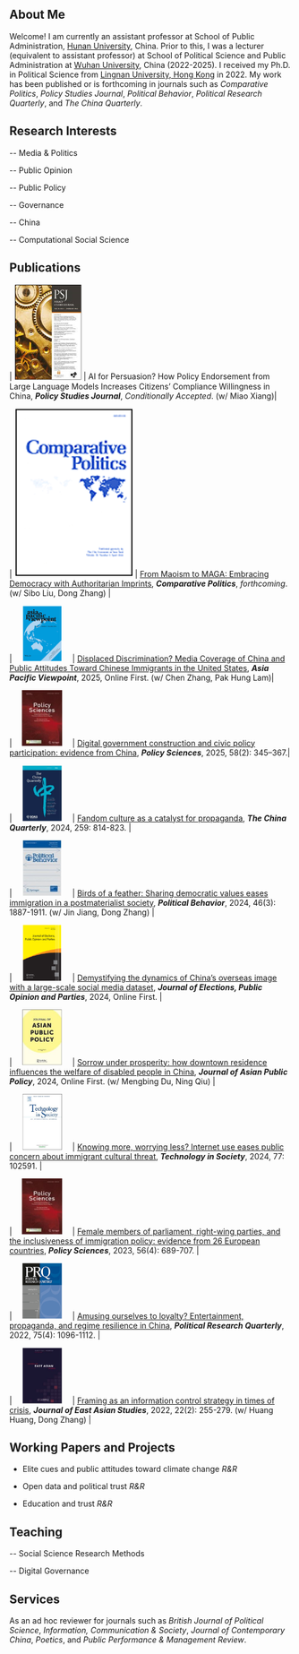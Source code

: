 ## About Me

Welcome! I am currently an assistant professor at School of Public Administration, [Hunan University](https://www-en.hnu.edu.cn/), China. Prior to this, I was a lecturer (equivalent to assistant professor) at School of Political Science and Public Administration at [Wuhan University](https://en.whu.edu.cn/), China (2022-2025). I received my Ph.D. in Political Science from [Lingnan University, Hong Kong](https://www.ln.edu.hk/) in 2022. My work has been published or is forthcoming in journals such as *Comparative Politics*, *Policy Studies Journal*, *Political Behavior*, *Political Research Quarterly*, and *The China Quarterly*.

## Research Interests

-- Media & Politics

-- Public Opinion

-- Public Policy 

-- Governance

-- China

-- Computational Social Science

## Publications

| <img src="docs/assets/psj_new.png" alt="PSJ" width="120"> | AI for Persuasion? How Policy Endorsement from Large Language Models Increases Citizens’ Compliance Willingness in China, ***Policy Studies Journal***, *Conditionally Accepted*. (w/ Miao Xiang)|

| <img src="docs/assets/cp_new.png" alt="CP" > | [From Maoism to MAGA: Embracing Democracy with Authoritarian Imprints](https://papers.ssrn.com/sol3/papers.cfm?abstract_id=4106610), ***Comparative Politics***, *forthcoming*. (w/ Sibo Liu, Dong Zhang) |

| <img src="docs/assets/apv.png" alt="APV" style="width:100px; height:100px; object-fit:contain;"> | [Displaced Discrimination? Media Coverage of China and Public Attitudes Toward Chinese Immigrants in the United States](https://onlinelibrary.wiley.com/doi/abs/10.1111/apv.12449), ***Asia Pacific Viewpoint***, 2025, Online First. (w/ Chen Zhang, Pak Hung Lam)|

| <img src="docs/assets/ps.jpg" alt="PS" style="width:100px; height:100px; object-fit:contain;"> | [Digital government construction and civic policy participation: evidence from China](https://link.springer.com/article/10.1007/s11077-025-09576-7), ***Policy Sciences***, 2025, 58(2): 345–367.|

| <img src="docs/assets/cq.jpg" alt="CQ" style="width:100px; height:100px; object-fit:contain;"> | [Fandom culture as a catalyst for propaganda](https://www.cambridge.org/core/journals/china-quarterly/article/abs/fandom-culture-as-a-catalyst-for-propaganda/F652D4643CDC257658C4D8305DFB2705), ***The China Quarterly***, 2024, 259: 814-823. |

| <img src="docs/assets/pobe.jpg" alt="POBE" style="width:100px; height:100px; object-fit:contain;"> | [Birds of a feather: Sharing democratic values eases immigration in a postmaterialist society](https://link.springer.com/article/10.1007/s11109-023-09900-y), ***Political Behavior***, 2024, 46(3): 1887-1911. (w/ Jin Jiang, Dong Zhang) |

| <img src="docs/assets/jepop.png" alt="JEPOP" style="width:100px; height:100px; object-fit:contain;"> | [Demystifying the dynamics of China’s overseas image with a large-scale social media dataset](https://www.tandfonline.com/doi/abs/10.1080/17457289.2024.2421562), ***Journal of Elections, Public Opinion and Parties***, 2024, Online First. |

| <img src="docs/assets/japp.jpg" alt="JAPP" style="width:100px; height:100px; object-fit:contain;"> | [Sorrow under prosperity: how downtown residence influences the welfare of disabled people in China](https://www.tandfonline.com/doi/abs/10.1080/17516234.2024.2372136), ***Journal of Asian Public Policy***, 2024, Online First. (w/ Mengbing Du, Ning Qiu) |

| <img src="docs/assets/tis.jpg" alt="TiS" style="width:100px; height:100px; object-fit:contain;"> | [Knowing more, worrying less? Internet use eases public concern about immigrant cultural threat](https://www.sciencedirect.com/science/article/abs/pii/S0160791X24001398), ***Technology in Society***, 2024, 77: 102591. |

| <img src="docs/assets/ps.jpg" alt="PS" style="width:100px; height:100px; object-fit:contain;"> | [Female members of parliament, right-wing parties, and the inclusiveness of immigration policy: evidence from 26 European countries](https://link.springer.com/article/10.1007/s11077-023-09516-3), ***Policy Sciences***, 2023, 56(4): 689-707. |

| <img src="docs/assets/prq.png" alt="PRQ" style="width:100px; height:100px; object-fit:contain;"> | [Amusing ourselves to loyalty? Entertainment, propaganda, and regime resilience in China](https://journals.sagepub.com/doi/abs/10.1177/10659129211049389), ***Political Research Quarterly***, 2022, 75(4): 1096-1112. |

| <img src="docs/assets/jeas.jpg" alt="JEAS" style="width:100px; height:100px; object-fit:contain;"> | [Framing as an information control strategy in times of crisis](https://www.cambridge.org/core/journals/journal-of-east-asian-studies/article/framing-as-an-information-control-strategy-in-times-of-crisis/7604E7F9879144E6257B5923C434A2BD), ***Journal of East Asian Studies***, 2022, 22(2): 255-279. (w/ Huang Huang, Dong Zhang) |
   
## Working Papers and Projects

- Elite cues and public attitudes toward climate change *R&R*

- Open data and political trust *R&R*

- Education and trust *R&R*

## Teaching

-- Social Science Research Methods

-- Digital Governance

## Services

As an ad hoc reviewer for journals such as *British Journal of Political Science*, *Information, Communication & Society*, *Journal of Contemporary China*, *Poetics*, and *Public Performance & Management Review*.
